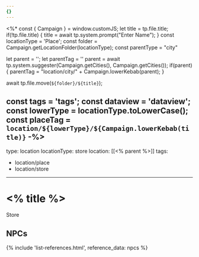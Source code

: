```yaml
---
{}
---
```

<%* const { Campaign } = window.customJS;
let title = tp.file.title;
if(!tp.file.title) {
	title = await tp.system.prompt("Enter Name");
}
const locationType = 'Place';
const folder = Campaign.getLocationFolder(locationType);
const parentType = "city"

let parent = '';
let parentTag = ''
parent = await tp.system.suggester(Campaign.getCities(), Campaign.getCities());
if(parent) {
	parentTag = "location/city/" + Campaign.lowerKebab(parent);
}

await tp.file.move(`${folder}/${title}`);

const tags = 'tags';
const dataview = 'dataview';
const lowerType = locationType.toLowerCase();
const placeTag = `location/${lowerType}/${Campaign.lowerKebab(title)}`
-%>
---
type: location
locationType: store
location: [[<% parent %>]]
tags:
- location/place
- location/store
---
# <% title %>
Store

## NPCs
{% include 'list-references.html', reference_data: npcs %}
